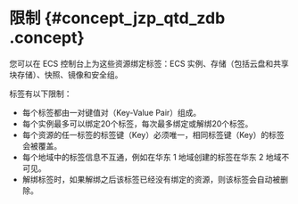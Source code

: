 # 限制 {#concept_jzp_qtd_zdb .concept}

您可以在 ECS 控制台上为这些资源绑定标签：ECS 实例、存储（包括云盘和共享块存储）、快照、镜像和安全组。

标签有以下限制：

-   每个标签都由一对键值对（Key-Value Pair）组成。
-   每个实例最多可以绑定20个标签，每次最多绑定或解绑20个标签。
-   每个资源的任一标签的标签键（Key）必须唯一，相同标签键（Key）的标签会被覆盖。
-   每个地域中的标签信息不互通，例如在华东 1 地域创建的标签在华东 2 地域不可见。
-   解绑标签时，如果解绑之后该标签已经没有绑定的资源，则该标签会自动被删除。

